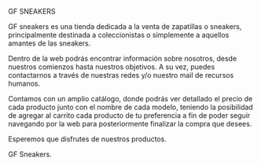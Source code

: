 GF SNEAKERS    


GF sneakers es una tienda dedicada a la venta de zapatillas o sneakers, principalmente destinada a coleccionistas o simplemente a aquellos amantes de las sneakers. 

Dentro de la web podrás encontrar información sobre nosotros, desde nuestros comienzos hasta nuestros objetivos. A su vez, puedes contactarnos a través de nuestras redes y/o nuestro mail de recursos humanos.

Contamos con un amplio catálogo, donde podrás ver detallado el precio de cada producto junto con el nombre de cada modelo, teniendo la posibilidad de agregar al carrito cada producto de tu preferencia a fin de poder seguir navegando por la web para posteriormente finalizar la compra que desees. 

Esperemos que disfrutes de nuestros productos. 

GF Sneakers.